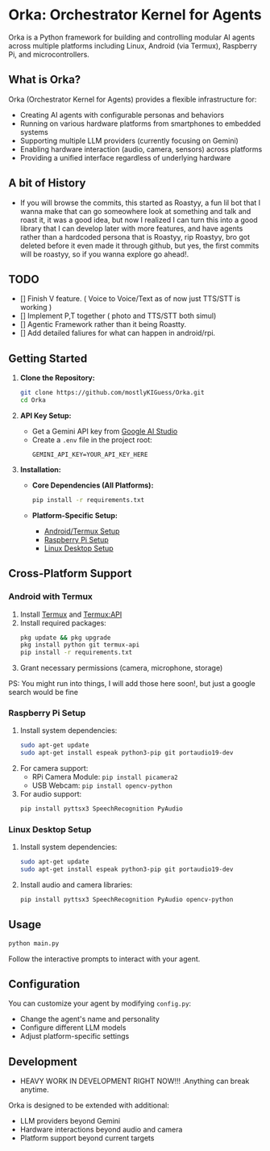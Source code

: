 # Orka: Orchestrator Kernel for Agents

Orka is a Python framework for building and controlling modular AI agents across multiple platforms including Linux, Android (via Termux), Raspberry Pi, and microcontrollers.

## What is Orka?

Orka (Orchestrator Kernel for Agents) provides a flexible infrastructure for:

- Creating AI agents with configurable personas and behaviors
- Running on various hardware platforms from smartphones to embedded systems
- Supporting multiple LLM providers (currently focusing on Gemini)
- Enabling hardware interaction (audio, camera, sensors) across platforms
- Providing a unified interface regardless of underlying hardware

## A bit of History
- If you will browse the commits, this started as Roastyy, a fun lil bot that I wanna make that can go someowhere look at something and talk and roast it, it was a good idea, but now I realized I can turn this into a good library that I can develop later with more features, and have agents rather than a hardcoded persona that is Roastyy, rip Roastyy, bro got deleted before it even made it through github, but yes, the first commits will be roastyy, so if you wanna explore go ahead!.


## TODO

- [] Finish V feature. ( Voice to Voice/Text as of now just TTS/STT is working )
- [] Implement P,T together ( photo and TTS/STT both simul)
- [] Agentic Framework rather than it being Roastty.
- [] Add detailed faliures for what can happen in android/rpi.


## Getting Started

1. **Clone the Repository:**

   ```bash
   git clone https://github.com/mostlyKIGuess/Orka.git
   cd Orka
   ```

2. **API Key Setup:**

   - Get a Gemini API key from [Google AI Studio](https://aistudio.google.com/)
   - Create a `.env` file in the project root:
     ```dotenv
     GEMINI_API_KEY=YOUR_API_KEY_HERE
     ```

3. **Installation:**

   - **Core Dependencies (All Platforms):**
     ```bash
     pip install -r requirements.txt
     ```

   - **Platform-Specific Setup:**
     - [Android/Termux Setup](#android-with-termux)
     - [Raspberry Pi Setup](#raspberry-pi-setup)
     - [Linux Desktop Setup](#linux-desktop-setup)

## Cross-Platform Support

### Android with Termux

1. Install [Termux](https://f-droid.org/packages/com.termux/) and [Termux:API](https://f-droid.org/packages/com.termux.api/)
2. Install required packages:
   ```bash
   pkg update && pkg upgrade
   pkg install python git termux-api
   pip install -r requirements.txt
   ```
3. Grant necessary permissions (camera, microphone, storage)

PS: You might run into things, I will add those here soon!, but just a google search would be fine

### Raspberry Pi Setup

1. Install system dependencies:
   ```bash
   sudo apt-get update
   sudo apt-get install espeak python3-pip git portaudio19-dev
   ```
2. For camera support:
   - RPi Camera Module: `pip install picamera2`
   - USB Webcam: `pip install opencv-python`
3. For audio support:
   ```bash
   pip install pyttsx3 SpeechRecognition PyAudio
   ```

### Linux Desktop Setup

1. Install system dependencies:
   ```bash
   sudo apt-get update
   sudo apt-get install espeak python3-pip git portaudio19-dev
   ```
2. Install audio and camera libraries:
   ```bash
   pip install pyttsx3 SpeechRecognition PyAudio opencv-python
   ```

## Usage

```bash
python main.py
```

Follow the interactive prompts to interact with your agent.

## Configuration

You can customize your agent by modifying `config.py`:

- Change the agent's name and personality
- Configure different LLM models
- Adjust platform-specific settings

## Development

- HEAVY WORK IN DEVELOPMENT RIGHT NOW!!! .Anything can break anytime.

Orka is designed to be extended with additional:
- LLM providers beyond Gemini
- Hardware interactions beyond audio and camera
- Platform support beyond current targets


